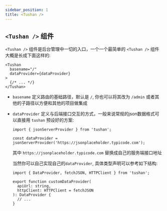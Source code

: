 ```yaml
---
sidebar_position: 1
title: <Tushan />
---
```


## `<Tushan />` 组件

`<Tushan />` 组件是后台管理中一切的入口，一个一个最简单的 `<Tushan />` 组件大概是长成下面这样的:

```tsx
<Tushan
  basename="/"
  dataProvider={dataProvider}
>
  {/* ... */}
</Tushan>
```

- `basename` 定义路由的基础路径，默认是 `/`, 你也可以将其改为 `/admin` 或者其他的子路径以方便和其他的项目做集成
- `dataProvider` 定义与后端接口交互的方式，一般来说常规的json数据格式可以直接用 `tushan` 预设好的方案:
  ```tsx
  import { jsonServerProvider } from 'tushan';

  const dataProvider = jsonServerProvider('https://jsonplaceholder.typicode.com');
  ```

  其中 `https://jsonplaceholder.typicode.com` 替换成自己的服务端接口地址

  当然你可以自己实现自己的`dataProvider`, 具体类型声明可以参考如下结构:

  ```tsx
  import { DataProvider, fetchJSON, HTTPClient } from 'tushan';

  export function customDataProvider(
    apiUrl: string,
    httpClient: HTTPClient = fetchJSON
  ): DataProvider {
    // ...
  }
  ```
